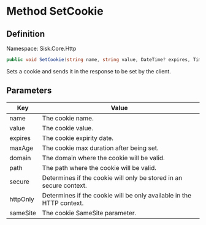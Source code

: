 # Method SetCookie

## Definition
Namespace: Sisk.Core.Http

```csharp
public void SetCookie(string name, string value, DateTime? expires, TimeSpan? maxAge, string? domain, string? path, bool? secure, bool? httpOnly)
```

Sets a cookie and sends it in the response to be set by the client.

## Parameters

| Key | Value |
| --- | --- |
| name | The cookie name. | 
| value | The cookie value. | 
| expires | The cookie expirity date. | 
| maxAge | The cookie max duration after being set. | 
| domain | The domain where the cookie will be valid. | 
| path | The path where the cookie will be valid. | 
| secure | Determines if the cookie will only be stored in an secure context. | 
| httpOnly | Determines if the cookie will be only available in the HTTP context. | 
| sameSite | The cookie SameSite parameter. | 

